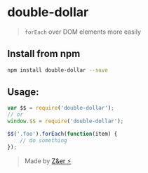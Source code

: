 # double-dollar

> `forEach` over DOM elements more easily

## Install from npm

```sh
npm install double-dollar --save
```

## Usage:

```js
var $$ = require('double-dollar');
// or
window.$$ = require('double-dollar');

$$('.foo').forEach(function(item) {
	// do something
});
```

> Made by [Z&er :zap:](https://github.com/mrmartineau/)
